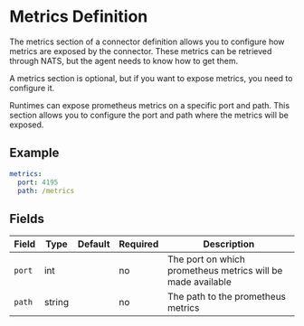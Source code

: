 # Metrics Definition

The metrics section of a connector definition allows you to configure how metrics are exposed by the connector. These
metrics can be retrieved through NATS, but the agent needs to know how to get them.

A metrics section is optional, but if you want to expose metrics, you need to configure it.

Runtimes can expose prometheus metrics on a specific port and path. This section allows you to configure the port and path
where the metrics will be exposed.

## Example
```yaml
metrics:
  port: 4195
  path: /metrics
```

## Fields
| Field  | Type   | Default | Required | Description                                                 |
|--------|--------|---------|----------|-------------------------------------------------------------|
| `port` | int    |         | no       | The port on which prometheus metrics will be made available |
| `path` | string |         | no       | The path to the prometheus metrics                          |